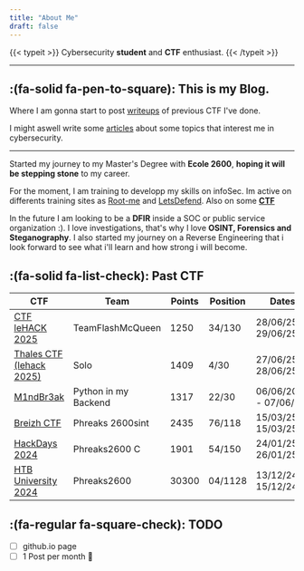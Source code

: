 ```yaml
---
title: "About Me"
draft: false
---
```



{{< typeit >}}
 Cybersecurity **student** and **CTF** enthusiast.
{{< /typeit >}}


---

## :(fa-solid fa-pen-to-square): This is my Blog.

Where I am gonna start to post [writeups](/writeups/) of previous CTF I've done.

I might aswell write some [articles](/articles/) about some topics that interest me in cybersecurity.

---

Started my journey to my Master's Degree with **Ecole 2600**, **hoping it will be stepping stone** to my career.

For the moment, I am training to developp my skills on infoSec. Im active on differents training sites as [Root-me](https://www.root-me.org/Paiinxz) and [LetsDefend](https://app.letsdefend.io/user/paiinxz). Also on some **[CTF](#fa-solid-fa-list-check-past-ctf)**


In the future I am looking to be a **DFIR** inside a SOC or public service organization :). I love investigations, that's why I love **OSINT, Forensics and Steganography**. 
I also started my journey on a Reverse Engineering that i look forward to see what i'll learn and how strong i will become.


## :(fa-solid fa-list-check): Past CTF

| CTF                                                      | Team            | Points | Position | Dates               |
|----------------------------------------------------------|-----------------|--------|----------|---------------------|
| [CTF leHACK 2025](https://lehack.org/wargame-leaderboard-2025/)    	               | TeamFlashMcQueen  | 1250   | 34/130   | 28/06/25 - 29/06/25
| [Thales CTF (lehack 2025)](https://www.thalesgroup.com/fr)    	               | Solo  | 1409   | 4/30   | 27/06/25 - 28/06/25
| [M1ndBr3ak](https://ctftime.org/event/2766/)    	               | Python in my Backend  | 1317   | 22/30   | 06/06/2025 - 07/06/25
| [Breizh CTF](https://www.ctf.bzh/)    	               | Phreaks 2600sint  | 2435   | 76/118   | 15/03/25 - 15/03/25
| [HackDays 2024](https://ctf.hackday.fr/)    	               | Phreaks2600 C   | 1901   | 54/150   | 24/01/25 - 26/01/25
| [HTB University 2024](https://ctf.hackthebox.com/event/details/university-ctf-2024-binary-badlands-1822)    	               | Phreaks2600     | 30300  | 04/1128  | 13/12/24 - 15/12/24 |




## :(fa-regular fa-square-check): TODO

- [ ] github.io page
- [ ] 1 Post per month 🙏
